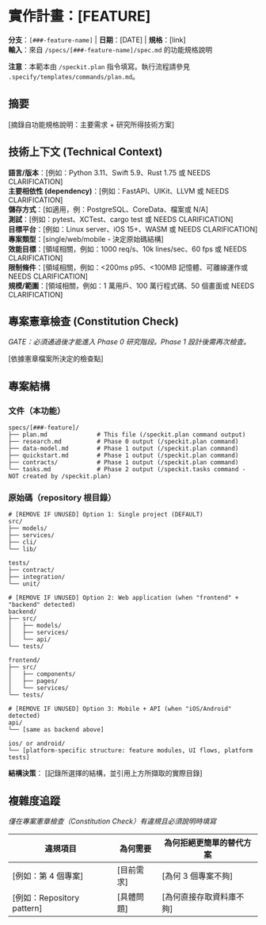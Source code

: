 # 實作計畫：[FEATURE]

**分支**：`[###-feature-name]` | **日期**：[DATE] | **規格**：[link]  
**輸入**：來自 `/specs/[###-feature-name]/spec.md` 的功能規格說明

**注意**：本範本由 `/speckit.plan` 指令填寫。執行流程請參見 `.specify/templates/commands/plan.md`。

## 摘要

[摘錄自功能規格說明：主要需求 + 研究所得技術方案]

## 技術上下文 (Technical Context)

<!--
  需要執行的動作：請將本區內容替換為本專案的技術細節。
  此結構僅作為建議，協助引導後續的迭代流程。
-->

**語言/版本**：[例如：Python 3.11、Swift 5.9、Rust 1.75 或 NEEDS CLARIFICATION]  
**主要相依性 (dependency)**：[例如：FastAPI、UIKit、LLVM 或 NEEDS CLARIFICATION]  
**儲存方式**：[如適用，例：PostgreSQL、CoreData、檔案或 N/A]  
**測試**：[例如：pytest、XCTest、cargo test 或 NEEDS CLARIFICATION]  
**目標平台**：[例如：Linux server、iOS 15+、WASM 或 NEEDS CLARIFICATION]  
**專案類型**：[single/web/mobile - 決定原始碼結構]  
**效能目標**：[領域相關，例如：1000 req/s、10k lines/sec、60 fps 或 NEEDS CLARIFICATION]  
**限制條件**：[領域相關，例如：<200ms p95、<100MB 記憶體、可離線運作或 NEEDS CLARIFICATION]  
**規模/範圍**：[領域相關，例如：1 萬用戶、100 萬行程式碼、50 個畫面或 NEEDS CLARIFICATION]

## 專案憲章檢查 (Constitution Check)

*GATE：必須通過後才能進入 Phase 0 研究階段。Phase 1 設計後需再次檢查。*

[依據憲章檔案所決定的檢查點]

## 專案結構

### 文件（本功能）

```
specs/[###-feature]/
├── plan.md              # This file (/speckit.plan command output)
├── research.md          # Phase 0 output (/speckit.plan command)
├── data-model.md        # Phase 1 output (/speckit.plan command)
├── quickstart.md        # Phase 1 output (/speckit.plan command)
├── contracts/           # Phase 1 output (/speckit.plan command)
└── tasks.md             # Phase 2 output (/speckit.tasks command - NOT created by /speckit.plan)
```

### 原始碼（repository 根目錄）
<!--
  需要採取行動：請將下方的占位目錄樹替換為此功能的實際目錄結構。
  刪除未使用的選項，並以實際路徑（例如：apps/admin、packages/something）擴充所選結構。
  交付的計畫中不得包含 Option 標籤。
-->

```
# [REMOVE IF UNUSED] Option 1: Single project (DEFAULT)
src/
├── models/
├── services/
├── cli/
└── lib/

tests/
├── contract/
├── integration/
└── unit/

# [REMOVE IF UNUSED] Option 2: Web application (when "frontend" + "backend" detected)
backend/
├── src/
│   ├── models/
│   ├── services/
│   └── api/
└── tests/

frontend/
├── src/
│   ├── components/
│   ├── pages/
│   └── services/
└── tests/

# [REMOVE IF UNUSED] Option 3: Mobile + API (when "iOS/Android" detected)
api/
└── [same as backend above]

ios/ or android/
└── [platform-specific structure: feature modules, UI flows, platform tests]
```

**結構決策**： [記錄所選擇的結構，並引用上方所擷取的實際目錄]

## 複雜度追蹤

*僅在專案憲章檢查（Constitution Check）有違規且必須說明時填寫*

| 違規項目 | 為何需要 | 為何拒絕更簡單的替代方案 |
|----------|----------|--------------------------|
| [例如：第 4 個專案] | [目前需求] | [為何 3 個專案不夠] |
| [例如：Repository pattern] | [具體問題] | [為何直接存取資料庫不夠] |

